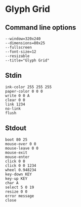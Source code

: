 # Glyph Grid

## Command line options

```
--window=320x240
--dimensions=80x25
--fullscreen
--font-size=12
--resizable
--title="Glyph Grid"
```

## Stdin

```
ink-color 255 255 255
paper-color 0 0 0
write 0 0 A
clear 0 0
link 1234
no-link
flush
```

## Stdout

```
boot 80 25
mouse-over 0 0
mouse-leave 0 0
mouse-exit
mouse-enter
click 0 0
click 0 0 1234
wheel 0.948234
key-down KEY
key-up KEY
char A
select 5 0 19
resize 0 0
error message
close
```
